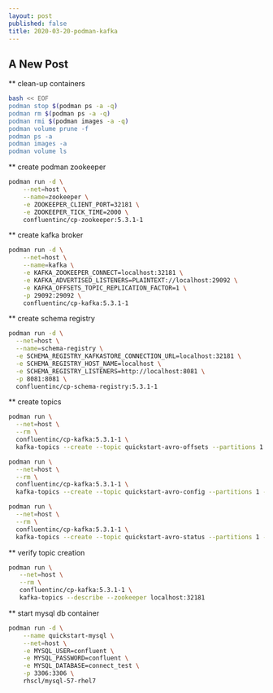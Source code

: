 ```yaml
---
layout: post
published: false
title: 2020-03-20-podman-kafka
---
```

## A New Post
** clean-up containers
```bash
bash << EOF
podman stop $(podman ps -a -q)
podman rm $(podman ps -a -q)
podman rmi $(podman images -a -q)
podman volume prune -f
podman ps -a
podman images -a
podman volume ls
```
   
** create podman zookeeper
```bash
podman run -d \
    --net=host \
    --name=zookeeper \
    -e ZOOKEEPER_CLIENT_PORT=32181 \
    -e ZOOKEEPER_TICK_TIME=2000 \
    confluentinc/cp-zookeeper:5.3.1-1
```   
   
** create kafka broker 
```bash
podman run -d \
    --net=host \
    --name=kafka \
    -e KAFKA_ZOOKEEPER_CONNECT=localhost:32181 \
    -e KAFKA_ADVERTISED_LISTENERS=PLAINTEXT://localhost:29092 \
    -e KAFKA_OFFSETS_TOPIC_REPLICATION_FACTOR=1 \
    -p 29092:29092 \
    confluentinc/cp-kafka:5.3.1-1
```   
   
** create schema registry
```bash
podman run -d \
  --net=host \
  --name=schema-registry \
  -e SCHEMA_REGISTRY_KAFKASTORE_CONNECTION_URL=localhost:32181 \
  -e SCHEMA_REGISTRY_HOST_NAME=localhost \
  -e SCHEMA_REGISTRY_LISTENERS=http://localhost:8081 \
  -p 8081:8081 \
  confluentinc/cp-schema-registry:5.3.1-1
```   
   
** create topics
```bash
podman run \
  --net=host \
  --rm \
  confluentinc/cp-kafka:5.3.1-1 \
  kafka-topics --create --topic quickstart-avro-offsets --partitions 1 --replication-factor 1 --if-not-exists --zookeeper localhost:32181
```
```bash
podman run \
  --net=host \
  --rm \
  confluentinc/cp-kafka:5.3.1-1 \
  kafka-topics --create --topic quickstart-avro-config --partitions 1 --replication-factor 1 --if-not-exists --zookeeper localhost:32181
```   
```bash
podman run \
  --net=host \
  --rm \
  confluentinc/cp-kafka:5.3.1-1 \
  kafka-topics --create --topic quickstart-avro-status --partitions 1 --replication-factor 1 --if-not-exists --zookeeper localhost:32181
```   
   
** verify topic creation
```bash
podman run \
   --net=host \
   --rm \
   confluentinc/cp-kafka:5.3.1-1 \
   kafka-topics --describe --zookeeper localhost:32181
```   
   
** start mysql db container
```bash
podman run -d \
    --name quickstart-mysql \
    --net=host \
    -e MYSQL_USER=confluent \
    -e MYSQL_PASSWORD=confluent \
    -e MYSQL_DATABASE=connect_test \
    -p 3306:3306 \
    rhscl/mysql-57-rhel7
```   
   
